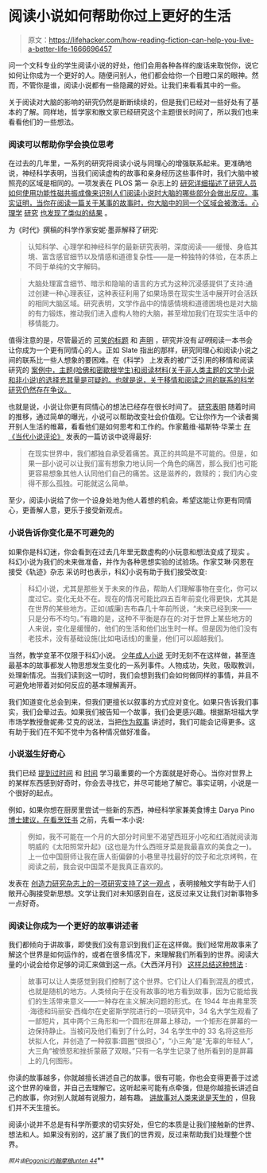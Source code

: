 # 阅读小说如何帮助你过上更好的生活

> 原文：<https://lifehacker.com/how-reading-fiction-can-help-you-live-a-better-life-1666696457>

问一个文科专业的学生阅读小说的好处，他们会用各种各样的废话来取悦你，说它如何让你成为一个更好的人。随便问别人，他们都会给你一个目瞪口呆的眼神。然而，不管你是谁，阅读小说都有一些隐藏的好处。让我们来看看其中的一些。



关于阅读对大脑的影响的研究仍然是断断续续的，但是我们已经对一些好处有了基本的了解。同样地，哲学家和散文家已经研究这个主题很长时间了，所以我们也来看看他们的一些想法。

### 阅读可以帮助你学会换位思考

在过去的几年里，一系列的研究将阅读小说与同理心的增强联系起来。更准确地说，神经科学表明，当我们阅读虚构的故事和亲身经历这些事件时，我们大脑中被照亮的区域是相同的。一项发表在 PLOS 第一 杂志上的 [研究详细描述了研究人员如何使用功能性磁共振成像来识别人们阅读小说时大脑的哪些部分会做出反应。事实证明，当你在阅读一篇关于某事的故事时，你大脑中的同一个区域会被激活。心理学](http://www.plosone.org/article/info%3Adoi%2F10.1371%2Fjournal.pone.0112575) [研究](http://www.sciencedirect.com/science/article/pii/S009265660500053X) [也发现了类似的结果](http://www.degruyter.com/view/j/comm.2009.34.issue-4/comm.2009.025/comm.2009.025.xml) 。

为《时代》撰稿的科学作家安妮·墨菲解释了研究[](http://ideas.time.com/2013/06/03/why-we-should-read-literature/):

> 认知科学、心理学和神经科学的最新研究表明，深度阅读——缓慢、身临其境、富含感官细节以及情感和道德复杂性——是一种独特的体验，在本质上不同于单纯的文字解码。

> 大脑处理富含细节、暗示和隐喻的语言的方式为这种沉浸感提供了支持:通过创建一种心理表征，这种表征利用了如果场景在现实生活中展开时会活跃的相同大脑区域。研究表明，文学作品中的情感情境和道德困境也是对大脑的有力锻炼，推动我们进入虚构人物的大脑，甚至增加我们在现实生活中的移情能力。

值得注意的是，尽管最近的 [可笑的标题](http://www.theatlanticwire.com/entertainment/2013/10/now-we-have-proof-reading-literary-fiction-makes-you-better-person/70191/) 和 [声明](http://well.blogs.nytimes.com/2013/10/03/i-know-how-youre-feeling-i-read-chekhov/?_r=0) ，研究并没有*证明*阅读一本书会让你成为一个更有同情心的人。正如 Slate 指出的那样，研究同理心和阅读小说之间的联系比一些人想象的要困难。在《科学》 上发表的被广泛引用的移情和阅读研究的 [案例中，主题(哈佛和密歇根学生)和阅读材料(关于非人类主题的文学小说和非小说)的选择充其量是可疑的。也就是说，关于移情和阅读之间的联系的科学研究仍然存在争议。](http://www.sciencemag.org/content/early/2013/10/02/science.1239918.abstract?sid=f192d0cc-1443-4bf1-a043-61410da39519)

也就是说，小说让你更有同情心的想法已经存在很长时间了。 [研究表明](http://www.bostonglobe.com/ideas/2012/04/28/why-fiction-good-for-you-how-fiction-changes-your-world/nubDy1P3viDj2PuwGwb3KO/story.html) 随着时间的推移，通过简单的曝光，小说可以帮助改变社会价值观。它让你作为一个读者揭开别人生活的帷幕，看看他们是如何思考和工作的。作家戴维·福斯特·华莱士 [在《当代小说评论》](http://www.dalkeyarchive.com/a-conversation-with-david-foster-wallace-by-larry-mccaffery/) 发表的一篇访谈中说得最好:

> 在现实世界中，我们都独自承受着痛苦。真正的共鸣是不可能的。但是，如果一部小说可以让我们富有想象力地认同一个角色的痛苦，那么我们也可能更容易想象其他人认同他们自己的痛苦。这是滋养的，救赎的；我们内心变得不那么孤独。可能就这么简单。

至少，阅读小说给了你一个设身处地为他人着想的机会。希望这能让你更有同情心，更善解人意，更乐于接受新观点。

### 小说告诉你变化是不可避免的

如果你是科幻迷，你会看到在过去几年里无数虚构的小玩意和想法变成了现实 。科幻小说为我们的未来做准备，并作为各种思想实验的试验场。作家艾琳·冈恩在接受《轨迹》杂志 采访时也表示，科幻小说有助于我们接受改变:

> 科幻小说，尤其是那些关于未来的作品，帮助人们理解事物在变化，你可以度过它。变化无处不在。现在的情况可能比四五百年前变化得更快，尤其是在世界的某些地方。正如(威廉)吉布森几十年前所说，“未来已经到来——只是分布不均匀。”有趣的是，这种不平衡是存在的:对于世界上某些地方的人来说，变化是缓慢的，他们的生活和他们出生时一样。但是因为他们没有老技术，没有基础设施(比如电话线)的重量，他们可以超越我们。

当然，教学变革不仅限于科幻小说。 [少年成人小说](http://www.theatlantic.com/entertainment/archive/2014/06/the-adult-lessons-of-ya-fiction/372417/) 无时无刻不在这样做，甚至连最基本的故事都发人物思想发生变化的一系列事件。人物成功，失败，吸取教训，处理新情况。当我们读到这一切时，我们会想到我们会如何做同样的事情，并且不可避免地带着对如何反应的基本理解离开。

我们知道变化总会到来，但我们更擅长以叙事的方式应对变化。如果只告诉我们事实，我们会晕过去。如果我们被告知一个故事，我们会更感兴趣。根据斯坦福大学市场学教授詹妮弗·艾克的说法，当把[作为叙事](https://lifehacker.com/how-turning-my-to-dos-into-a-story-boosted-my-memory-an-5897418) 讲述时，我们可能会记得更多。这有助于我们在不知不觉中为各种情况做好准备。

### **小说滋生好奇心**

我们已经 [提到过时间](https://lifehacker.com/the-secret-to-being-self-taught-curiosity-5943362) 和 [时间](http://lifehacker.com/how-curiosity-can-help-you-learn-boring-things-better-1651494238) 学习最重要的一个方面就是好奇心。当你对世界上的某样东西感到好奇时，你会去寻找它，并尽可能地了解它。事实证明，小说是一个很好的起点。

例如，如果你想在厨房里尝试一些新的东西，神经科学家兼美食博主 Darya Pino [博士建议，在看烹饪书](http://summertomato.com/how-reading-fiction-can-make-you-a-better-cook/) 之前，先看一本小说:

> 例如，我不可能在一个月的大部分时间里不渴望西班牙小吃和红酒就阅读海明威的《太阳照常升起》(这也是为什么西班牙菜是我最喜欢的美食之一)。上一位中国厨师让我在唐人街偏僻的小巷里寻找最好的饺子和北京烤鸭，在阅读之前，我会说中国菜不是我真正喜欢的。

发表在 [创造力研究杂志上的一项研究支持了这一观点](http://www.tandfonline.com/doi/abs/10.1080/10400419.2013.783735#preview) ，表明接触文学有助于人们敞开心胸接受新思想。文学让我们对未知感到自在，这反过来又让我们对新事物多一点好奇。

### 阅读让你成为一个更好的故事讲述者

我们都倾向于讲故事，即使我们没有意识到我们正在这样做。我们经常用故事来了解这个世界是如何运作的，或者在很多情况下，来理解我们所看到的世界。阅读大量的小说会给你足够的词汇来做到这一点。《大西洋月刊》 [这样总结这种想法](http://www.theatlantic.com/health/archive/2014/11/the-psychological-comforts-of-storytelling/381964/?single_page=true) :

> 故事可以让人类感觉到我们控制了这个世界。它们让人们看到混乱的模式，也就是随机的地方。人类倾向于在没有故事的地方看到故事，因为它能给我们的生活带来意义——一种存在主义解决问题的形式。在 1944 年由弗里茨·海德和玛丽安·西梅尔在史密斯学院进行的一项研究中，34 名大学生观看了一部短片，其中两个三角形和一个圆形在屏幕上移动，一个矩形在屏幕的一边保持静止。当被问及他们看到了什么时，34 名学生中的 33 名将这些形状拟人化，并创造了一种叙事:圆圈“很担心”，“小三角”是“无辜的年轻人”，大三角“被愤怒和挫折蒙蔽了双眼。”只有一名学生记录了他所看到的是屏幕上的几何图形。

你读的故事越多，你就越擅长讲述自己的故事。很有可能，你也会变得更善于过滤这个世界的噪音，并自己去理解它。这听起来可能有点牵强，但是你越擅长讲述自己的故事，你对别人就越有说服力，越有趣。 [讲故事对人类来说是天生的](https://lifehacker.com/the-science-of-storytelling-why-telling-a-story-is-the-5965703) ，但我们并不天生擅长。

阅读小说并不总是有科学所要求的切实好处，但它的本质是让我们接触新的世界、想法和人。如果没有别的，这扩展了我们的世界观，反过来帮助我们处理整个世界。

<small>*照片由*</small>[<small>*Pogonici*</small>](http://www.shutterstock.com/pic.mhtml?id=146064407&src=id)<small></small>*[<small>*约翰摩根*</small>](https://www.flickr.com/photos/aidanmorgan/3537327425/in/photolist-6ozJcT-5gwEHt-doaTRt-3iBH-a59EAW-5SNm5Y-7gr2Qq-FBsvP-5LNL8c-6WMEu8-4xS43F-jrfcnc-94dP6i-4A3DS9-aTZSPn-bijaUX-a3XC9d-a7h7Yu-ej2Cd-51tCUC)<small></small>*[<small>*unten 44*</small>](https://www.flickr.com/photos/unten44/6434968719/in/photolist-aNCU1x-adXrbu-5nt88G-7a5c3G-7a5bWy-He6mJ-7dEPEo-b9e68-5toWdj-5toWeY-642nxF-gfiZp-4fiQdm-7JuqrJ-gfiZy-6WPKDZ-U5Yb-He9fK-avUYVN-bUQ1Vg-dyVtiH-6robm-og2GA-8xZeRh-9JTYJh-bVpizT-6zHnhJ-8ZSqDz-6o8drB-He8PB-fLCAhV-2qFrc-9A5DW-8CEU21-5JEwHD-yuvuS-arrt1f-hXhcdf-5ZTzuD-on2kh4-onBgiN-oPNmtH-jjvfsJ-6T4d3X-5SJ3RL-7nizNH-7PW3os-dqC6F6-pdKmGV-bJ5S2p)<small></small>**